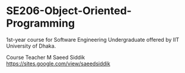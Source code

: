 # SE206-Object-Oriented-Programming
1st-year course for Software Engineering Undergraduate offered by IIT University of Dhaka.

Course Teacher 
M Saeed Siddik <br />
https://sites.google.com/view/saeedsiddik
